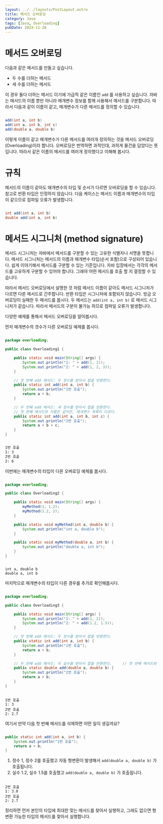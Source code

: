 ```yaml
---
layout: ../../layouts/PostLayout.astro
title: 메서드 오버로딩
category: Java
tags: [Java, Overloading]
pubDate: 2024-11-28
---
```


# 메서드 오버로딩

다음과 같은 메서드를 만들고 싶습니다.

- 두 수를 더하는 메서드
- 세 수를 더하는 메서드

이 경우 둘다 더하는 메서드 이기에 가급적 같은 이름인 `add` 를 사용하고 싶습니다.
자바는 메서드의 이름 뿐만 아니라 매개변수 정보를 함께 사용해서 메서드를 구분합니다. 따라서 다음과 같이 이름이 같고, 매개변수가 다른 메서드를 정의할 수 있습니다.

```java

add(int a, int b)
add(int a, int b, int c)
add(double a, double b)
```

이렇게 이름이 같고 매개변수가 다른 메서드를 여러개 정의하는 것을 메서드 오버로딩(Overloading)이라 합니다. 오버로딩은 번역하면 과적인데, 과하게 물건을 담았다는 뜻입니다. 따라서 같은 이름의 메서드를 여러개 정의했다고 이해해 봅시다.

# 규칙

메서드의 이름이 같아도 매개변수의 타입 및 순서가 다르면 오버로딩을 할 수 있습니다. 참고로 반환 타입은 인정하지 않습니다. 다음 케이스는 메서드 이름과 매개변수의 타입이 같으므로 컴파일 오류가 발생합니다.

```java

int add(int a, int b)
double add(int a, int b)
```

# 메서드 시그니처 (method signature)

메서드 시그니처는 자바에서 메서드를 구분할 수 있는 고유한 식별자나 서명을 뜻합니다. 메서드 시그니처는 메서드의 이름과 매개변수 타입(순서 포함)으로 구성되어 있습니다. 쉽게 이야기해서 메서드를 구분할 수 있는 기준입니다. 자바 입장에서는 각각의 메서드를 고유하게 구분할 수 있어야 합니다. 그래야 어떤 메서드를 호출 할 지 결정할 수 있습니다.

따라서 메서드 오버로딩에서 설명한 것 처럼 메서드 이름이 같아도 메서드 시그니처가 다르면 다른 메서드로 간주합니다. 반환 타입은 시그니처에 포함되지 않습니다. 방금 오버로딩이 실패한 두 메서드를 봅시다. 두 메서드는 `add(int a, int b)` 로 메서드 시그니처가 같습니다. 따라서 메서드의 구분이 불가능 하므로 컴파일 오류가 발생합니다.

다양한 예제를 통해서 메서드 오버로딩을 알아봅시다.

먼저 매개변수의 갯수가 다른 오버로딩 예제를 봅시다.

```java

package overloading;

public class Overloading1 {

	public static void main(String[] args) {
		System.out.println("1: " + add(1, 2));
		System.out.println("2: " + add(1, 2, 3));
	}

	// 첫 번째 add 메서드: 두 정수를 받아서 합을 반환한다.
	public static int add(int a, int b) {
		System.out.println("1번 호출");
		return a + b;
	}

	// 두 번째 add 메서드: 세 정수를 받아서 합을 반환한다.
	// 첫 번째 메서드와 이름은 같지만, 매개변수 목록이 다르다.
	public static int add(int a, int b, int c) {
		System.out.println("2번 호출");
		return a + b + c;
	}
}
```

```zsh

1번 호출
1: 3
2번 호출
2: 6
```

이번에는 매개변수의 타입이 다른 오버로딩 예제를 봅시다.

```java

package overloading;

public class Overloading2 {

	public static void main(String[] args) {
		myMethod(1, 1.2);
		myMothod(1.2, 2);
	}

	public static void myMethod(int a, double b) {
		System.out.println("int a, double b");
	}

	public static void myMethod(double a, int b) {
		System.out.println("double a, int b");
	}
}
```

```console

int a, double b
double a, int b
```

마지막으로 매개변수의 타입이 다른 경우를 추가로 확인해봅시다.

```java

package overloading;

public class Overloading3 {

	public static void main(String[] args) {
		System.out.println("1: " + add(1, 2));
		System.out.println("2: " + add(1.2, 1.5));
	}

	// 첫 번째 add 메서드: 두 정수를 받아서 합을 반환한다.
	public static int add(int a, int b) {
		System.out.println("1번 호출");
		return a + b;
	}

	// 두 번째 add 메서드: 두 실수를 받아서 합을 반환한다. 	// 첫 번째 메서드와 이름은 같지만, 매개변수의 유형이 다르다.
	public static double add(double a, double b) {
		System.out.println("2번 호출");
		return a + b;
	}
}
```

```console

1번 호출
1: 3
2번 호출
2: 2.7
```

여기서 만약 다음 첫 번째 메서드를 삭제하면 어떤 일이 생길까요?

```java

public static int add(int a, int b) {
	System.out.println("1번 호출");
	return a + b;
}
```

1. 정수 1, 정수 2를 호출했고 자동 형변환이 발생해서 `add(double a, double b)` 가 호출됩니다.
2. 실수 1.2, 실수 1.5를 호출했고 `add(double a, double b)` 가 호출됩니다.

```console

2번 호출
1: 3.0
2번 호출
2: 2.7
```

정리하면 먼저 본인의 타입에 최대한 맞는 메서드를 찾아서 실행하고, 그래도 없으면 형 변환 가능한 타입의 메서드를 찾아서 실행합니다.
